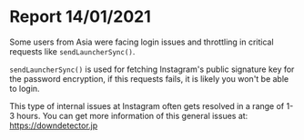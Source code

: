 # Report 14/01/2021

Some users from Asia were facing login issues and throttling in critical requests like `sendLauncherSync()`.

`sendLauncherSync()` is used for fetching Instagram's public signature key for the password encryption, if this requests fails, it is likely you won't be able to login.

This type of internal issues at Instagram often gets resolved in a range of 1-3 hours. You can get more information of this general issues at: https://downdetector.jp
